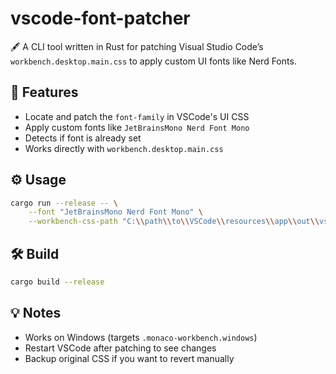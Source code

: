 # vscode-font-patcher

🖋️ A CLI tool written in Rust for patching Visual Studio Code’s `workbench.desktop.main.css` to apply custom UI fonts like Nerd Fonts.

## 🚀 Features

* Locate and patch the `font-family` in VSCode's UI CSS
* Apply custom fonts like `JetBrainsMono Nerd Font Mono`
* Detects if font is already set
* Works directly with `workbench.desktop.main.css`

## ⚙️ Usage

```bash
cargo run --release -- \
    --font "JetBrainsMono Nerd Font Mono" \
    --workbench-css-path "C:\\path\\to\\VSCode\\resources\\app\\out\\vs\\workbench\\workbench.desktop.main.css"
```

## 🛠️ Build

```bash
cargo build --release
```

## 💡 Notes

* Works on Windows (targets `.monaco-workbench.windows`)
* Restart VSCode after patching to see changes
* Backup original CSS if you want to revert manually